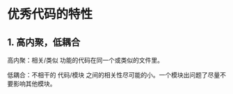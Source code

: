 # 优秀代码的特性

## 1. 高内聚，低耦合

高内聚：相关/类似 功能的代码在同一个或类似的文件里。

低耦合：不相干的 代码/模块 之间的相关性尽可能的小。一个模块出问题了尽量不要影响其他模块。 